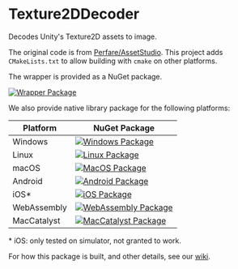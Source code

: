 # Texture2DDecoder

Decodes Unity's Texture2D assets to image.

The original code is from [Perfare/AssetStudio](https://github.com/Perfare/AssetStudio).
This project adds `CMakeLists.txt` to allow building with `cmake` on other platforms.

The wrapper is provided as a NuGet package. 

[![Wrapper Package](https://img.shields.io/nuget/dt/Kyaru.Texture2DDecoder?color=9e4edf&label=Kyaru.Texture2DDecoder&logo=nuget&logoColor=white)](https://www.nuget.org/packages/Kyaru.Texture2DDecoder/)

We also provide native library package for the following platforms:

|Platform|NuGet Package|
|---|---|
|Windows|[![Windows Package](https://img.shields.io/nuget/dt/Kyaru.Texture2DDecoder.Windows?color=9e4edf&label=Kyaru.Texture2DDecoder.Windows&logo=microsoft&logoColor=white)](https://www.nuget.org/packages/Kyaru.Texture2DDecoder.Windows/)|
|Linux|[![Linux Package](https://img.shields.io/nuget/dt/Kyaru.Texture2DDecoder.Linux?color=9e4edf&label=Kyaru.Texture2DDecoder.Linux&logo=linux&logoColor=white)](https://www.nuget.org/packages/Kyaru.Texture2DDecoder.Linux/)|
|macOS|[![MacOS Package](https://img.shields.io/nuget/dt/Kyaru.Texture2DDecoder.MacOS?color=9e4edf&label=Kyaru.Texture2DDecoder.macOS&logo=apple&logoColor=white)](https://www.nuget.org/packages/Kyaru.Texture2DDecoder.MacOS/)|
|Android|[![Android Package](https://img.shields.io/nuget/dt/Kyaru.Texture2DDecoder.Android?color=9e4edf&label=Kyaru.Texture2DDecoder.Android&logo=android&logoColor=white)](https://www.nuget.org/packages/Kyaru.Texture2DDecoder.Android/)|
|iOS\*|[![iOS Package](https://img.shields.io/nuget/dt/Kyaru.Texture2DDecoder.iOS?color=9e4edf&label=Kyaru.Texture2DDecoder.iOS&logo=iOS&logoColor=white)](https://www.nuget.org/packages/Kyaru.Texture2DDecoder.iOS/)|
|WebAssembly|[![WebAssembly Package](https://img.shields.io/nuget/dt/Kyaru.Texture2DDecoder.WebAssembly?color=9e4edf&label=Kyaru.Texture2DDecoder.WebAssembly&logo=webassembly&logoColor=white)](https://www.nuget.org/packages/Kyaru.Texture2DDecoder.WebAssembly/)|
|MacCatalyst|[![MacCatalyst Package](https://img.shields.io/nuget/dt/Kyaru.Texture2DDecoder.MacCatalyst?color=9e4edf&label=Kyaru.Texture2DDecoder.MacCatalyst&logo=apple&logoColor=white)](https://www.nuget.org/packages/Kyaru.Texture2DDecoder.MacCatalyst/)|

\* iOS: only tested on simulator, not granted to work.

For how this package is built, and other details, see our [wiki](https://github.com/KiruyaMomochi/Texture2DDecoder/wiki).
